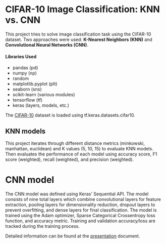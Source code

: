 # CIFAR-10 Image Classification: KNN vs. CNN
This project tries to solve image classification task using the CIFAR-10 dataset.  Two approaches were used: **K-Nearest Neighbors (KNN)** and **Convolutional Neural Networks (CNN)**.

#### Libraries Used
- pandas (pd)
- numpy (np)
- random
- matplotlib.pyplot (plt)
- seaborn (sns)
- scikit-learn (various modules)
- tensorflow (tf)
- keras (layers, models, etc.)



The [CIFAR-10]([url](https://www.cs.toronto.edu/~kriz/cifar.html)) dataset is loaded using tf.keras.datasets.cifar10.

## KNN models
This project iterates through different distance metrics (minkowski, manhattan, euclidean) and K values (5, 10, 15) to evaluate KNN models. Then evaluates the performance of each model using accuracy score, F1 score (weighted), recall (weighted), and precision (weighted).


# CNN model
The CNN model was defined using Keras' Sequential API. The model consists of nine total layers which combine convolutional layers for feature extraction, pooling layers for dimensionality reduction, dropout layers to prevent overfitting, and dense layers for final classification. The model is trained using the Adam optimizer, Sparse Categorical Crossentropy loss function, and accuracy metric. Training and validation accuracy/loss are tracked during the training process.


Detailed information can be found at the [presentation](Baytimur_AygazAIPresentation.pdf) document.




